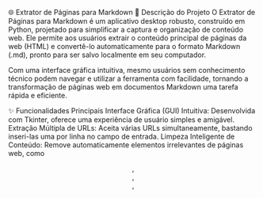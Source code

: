 🌐 Extrator de Páginas para Markdown
📝 Descrição do Projeto
O Extrator de Páginas para Markdown é um aplicativo desktop robusto, construído em Python, projetado para simplificar a captura e organização de conteúdo web. Ele permite aos usuários extrair o conteúdo principal de páginas da web (HTML) e convertê-lo automaticamente para o formato Markdown (.md), pronto para ser salvo localmente em seu computador.

Com uma interface gráfica intuitiva, mesmo usuários sem conhecimento técnico podem navegar e utilizar a ferramenta com facilidade, tornando a transformação de páginas web em documentos Markdown uma tarefa rápida e eficiente.

✨ Funcionalidades Principais
Interface Gráfica (GUI) Intuitiva: Desenvolvida com Tkinter, oferece uma experiência de usuário simples e amigável.
Extração Múltipla de URLs: Aceita várias URLs simultaneamente, bastando inseri-las uma por linha no campo de entrada.
Limpeza Inteligente de Conteúdo: Remove automaticamente elementos irrelevantes de páginas web, como <header>, <footer>, <nav>, <script> e <style>, focando no conteúdo essencial.
Conversão para Markdown: Transforma o HTML extraído em arquivos Markdown bem formatados, prontos para uso.
Correção de Links de Imagens: Ajusta automaticamente os links de imagens para URLs absolutas, garantindo que as imagens sejam carregadas corretamente no Markdown.
Seleção de Pasta de Destino: Permite ao usuário escolher facilmente a pasta onde os arquivos Markdown gerados serão salvos.
Feedback de Processamento: Fornece indicações claras de sucesso ou erro ao final de cada extração, mantendo o usuário informado.
Histórico de Extrações da Sessão: Acompanha as extrações realizadas durante a sessão atual, permitindo revisitar URLs e caminhos de arquivo.
🚀 Tecnologias Utilizadas
Este projeto foi construído utilizando as seguintes tecnologias e bibliotecas Python:

Python 3.13: Linguagem de programação principal.
Selenium WebDriver: Utilizado para renderizar páginas web, incluindo aquelas que dependem de JavaScript para carregar o conteúdo dinamicamente.
BeautifulSoup4: Para parsear o HTML e facilitar a navegação e manipulação da estrutura da página.
markdownify: Biblioteca essencial para converter o HTML limpo em conteúdo Markdown.
Tkinter: Framework padrão do Python para criação de interfaces gráficas.
Pillow (PIL): Usada para manipulação de imagens, como carregar a logo do aplicativo.
Módulos Nativos: re (expressões regulares), urllib.parse (análise de URLs), os (interação com o sistema operacional) e time (controle de tempo).
🛠️ Como Instalar e Rodar
Siga os passos abaixo para configurar e executar o Extrator de Páginas para Markdown em sua máquina:

Pré-requisitos
Python 3.x (versão 3.13 ou superior recomendada).
ChromeDriver: O Selenium WebDriver exige que você tenha o ChromeDriver compatível com a sua versão do Google Chrome instalado e acessível no seu PATH do sistema, ou no mesmo diretório do script. Você pode baixá-lo aqui.
Instalação
Clone o Repositório (ou baixe o ZIP):
Bash

git clone https://github.com/SEU_USUARIO/SEU_REPOSITORIO.git
cd SEU_REPOSITORIO
Crie e Ative um Ambiente Virtual (recomendado):
Bash

python -m venv venv
# No Windows:
.\venv\Scripts\activate
# No macOS/Linux:
source venv/bin/activate
Instale as Dependências:
Bash

pip install -r requirements.txt
(Você precisará criar um arquivo requirements.txt com as dependências listadas abaixo)
Conteúdo para requirements.txt
selenium
beautifulsoup4
markdownify
Pillow
Executando o Aplicativo
Coloque a Logo (Opcional): Se você deseja usar sua logo personalizada, certifique-se de que o arquivo conversu_logo.png esteja na mesma pasta do script principal, e atualize a variável CAMINHO_LOGO_PERSONALIZADA no código, se necessário.
Execute o Script:
Bash

python seu_script_principal.py
(Substitua seu_script_principal.py pelo nome do seu arquivo Python principal)
📸 Exemplo de Uso
O usuário inicia o aplicativo.
No campo de entrada, cola uma ou várias URLs (uma por linha).
Clica no botão "Extrair para Markdown".
É solicitada a escolha de uma pasta de destino para salvar os arquivos.
O programa renderiza cada página, extrai o conteúdo principal, limpa os elementos irrelevantes e salva o resultado em arquivos .md na pasta escolhida.
Ao final, uma mensagem de sucesso ou erro é exibida, e o usuário pode acessar o histórico de extrações da sessão.
O que foi melhorado:
Estrutura Clara: Uso de títulos e subtítulos para organizar as informações, facilitando a leitura.
Seções Padrão de README: Adição de "Como Instalar e Rodar" com subseções de "Pré-requisitos" e "Instalação", e a sugestão de um requirements.txt.
Mais Detalhes: Explicado um pouco mais sobre o papel de cada tecnologia (ex: Selenium para JavaScript, BeautifulSoup para HTML).
Chamada para Ação: Instruções claras sobre como rodar o aplicativo.
Polimento da Linguagem: Ajustes de vocabulário para um tom mais profissional e descritivo.
Destaque: Uso de negritos para realçar termos-chave.
Lembre-se de substituir SEU_USUARIO e SEU_REPOSITORIO no link de clonagem e também seu_script_principal.py pelo nome real do seu arquivo principal!
